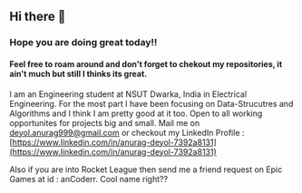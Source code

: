 ## Hi there 👋

### Hope you are doing great today!!
#### Feel free to roam around and don't forget to chekout my repositories, it ain't much but still I thinks its great. 

I am an Engineering student at NSUT Dwarka, India in Electrical Engineering. For the most part I have been focusing on Data-Strucutres and Algorithms and I think I am pretty good at it too. Open to all working opportunites for projects big and small. Mail me on deyol.anurag999@gmail.com or checkout my LinkedIn Profile : [https://www.linkedin.com/in/anurag-deyol-7392a8131](https://www.linkedin.com/in/anurag-deyol-7392a8131)

Also if you are into Rocket League then send me a friend request on Epic Games at id : anCoderr. Cool name right??

<!--
**anCoderr/anCoderr** is a ✨ _special_ ✨ repository because its `README.md` (this file) appears on your GitHub profile.

Here are some ideas to get you started:

- 🔭 I’m currently working on ...
- 🌱 I’m currently learning ...
- 👯 I’m looking to collaborate on ...
- 🤔 I’m looking for help with ...
- 💬 Ask me about ...
- 📫 How to reach me: ...
- 😄 Pronouns: ...
- ⚡ Fun fact: ...
-->
